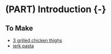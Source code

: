 # (PART) Introduction {-}

## To Make

- [3 grilled chicken thighs](https://www.youtube.com/watch?v=J1HdJvx4ZlM)
- [jerk pasta](https://www.youtube.com/watch?v=j0OB1mwxR7k)